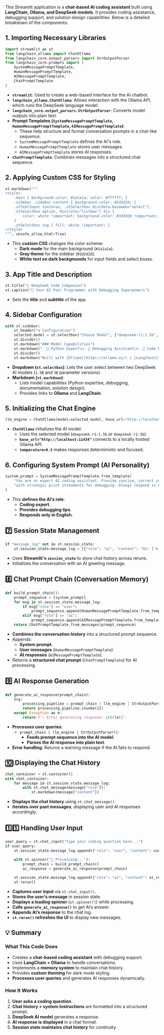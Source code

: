 This Streamlit application is a **chat-based AI coding assistant** built using **LangChain, Ollama, and DeepSeek models**. It provides coding assistance, debugging support, and solution design capabilities. Below is a detailed breakdown of the components:

## **1. Importing Necessary Libraries**
```python
import streamlit as st
from langchain_ollama import ChatOllama
from langchain_core.output_parsers import StrOutputParser
from langchain_core.prompts import (
    SystemMessagePromptTemplate,
    HumanMessagePromptTemplate,
    AIMessagePromptTemplate,
    ChatPromptTemplate
)
```
- **`streamlit`**: Used to create a web-based interface for the AI chatbot.
- **`langchain_ollama.ChatOllama`**: Allows interaction with the Ollama API, which runs the DeepSeek language model.
- **`langchain_core.output_parsers.StrOutputParser`**: Converts model outputs into plain text.
- **Prompt Templates (`SystemMessagePromptTemplate`, `HumanMessagePromptTemplate`, `AIMessagePromptTemplate`)**:
  - These help structure and format conversation prompts in a chat-like sequence.
  - `SystemMessagePromptTemplate` defines the AI's role.
  - `HumanMessagePromptTemplate` stores user messages.
  - `AIMessagePromptTemplate` stores AI responses.
- **`ChatPromptTemplate`**: Combines messages into a structured chat sequence.

## **2. Applying Custom CSS for Styling**
```python
st.markdown("""
<style>
    .main { background-color: #1a1a1a; color: #ffffff; }
    .sidebar .sidebar-content { background-color: #2d2d2d; }
    .stTextInput textarea, .stSelectbox div[data-baseweb="select"],
    .stSelectbox option, div[role="listbox"] div { 
        color: white !important; background-color: #3d3d3d !important;
    }
    .stSelectbox svg { fill: white !important; }
</style>
""", unsafe_allow_html=True)
```
- This **custom CSS** changes the color scheme:
  - **Dark mode** for the main background (`#1a1a1a`).
  - **Gray theme** for the sidebar (`#2d2d2d`).
  - **White text on dark backgrounds** for input fields and select boxes.

## **3. App Title and Description**
```python
st.title("🧠 DeepSeek Code Companion")
st.caption("🚀 Your AI Pair Programmer with Debugging Superpowers")
```
- Sets the **title** and **subtitle** of the app.

## **4. Sidebar Configuration**
```python
with st.sidebar:
    st.header("⚙️ Configuration")
    selected_model = st.selectbox("Choose Model", ["deepseek-r1:1.5b", "deepseek-r1:3b"], index=0)
    st.divider()
    st.markdown("### Model Capabilities")
    st.markdown("- 🐍 Python Expert\n- 🐞 Debugging Assistant\n- 📝 Code Documentation\n- 💡 Solution Design")
    st.divider()
    st.markdown("Built with [Ollama](https://ollama.ai/) | [LangChain](https://python.langchain.com/)")
```
- **Dropdown (`st.selectbox`)**: Lets the user select between two DeepSeek AI models (`1.5B` and `3B` parameter versions).
- **Markdown (`st.markdown`)**:
  - Lists model capabilities (Python expertise, debugging, documentation, solution design).
  - Provides links to **Ollama** and **LangChain**.

## **5. Initializing the Chat Engine**
```python
llm_engine = ChatOllama(model=selected_model, base_url="http://localhost:11434", temperature=0.3)
```
- **`ChatOllama`** initializes the AI model:
  - Uses the selected model (`deepseek-r1:1.5b` or `deepseek-r1:3b`).
  - **`base_url="http://localhost:11434"`** connects to a locally hosted Ollama API.
  - **`temperature=0.3`** makes responses deterministic and focused.

## **6. Configuring System Prompt (AI Personality)**
```python
system_prompt = SystemMessagePromptTemplate.from_template(
    "You are an expert AI coding assistant. Provide concise, correct solutions "
    "with strategic print statements for debugging. Always respond in English."
)
```
- This **defines the AI’s role**:
  - **Coding expert**.
  - **Provides debugging tips**.
  - **Responds only in English**.

## **7️⃣ Session State Management**
```python
if "message_log" not in st.session_state:
    st.session_state.message_log = [{"role": "ai", "content": "Hi! I'm DeepSeek. How can I help you code today? 💻"}]
```
- Uses **Streamlit's `session_state`** to store chat history across reruns.
- Initializes the conversation with an AI greeting message.

## **8️⃣ Chat Prompt Chain (Conversation Memory)**
```python
def build_prompt_chain():
    prompt_sequence = [system_prompt]
    for msg in st.session_state.message_log:
        if msg["role"] == "user":
            prompt_sequence.append(HumanMessagePromptTemplate.from_template(msg["content"]))
        elif msg["role"] == "ai":
            prompt_sequence.append(AIMessagePromptTemplate.from_template(msg["content"]))
    return ChatPromptTemplate.from_messages(prompt_sequence)
```
- **Combines the conversation history** into a structured prompt sequence.
- Appends:
  - **System prompt**.
  - **User messages** (`HumanMessagePromptTemplate`).
  - **AI responses** (`AIMessagePromptTemplate`).
- Returns a **structured chat prompt** (`ChatPromptTemplate`) for AI processing.

## **9️⃣ AI Response Generation**
```python
def generate_ai_response(prompt_chain):
    try:
        processing_pipeline = prompt_chain | llm_engine | StrOutputParser()
        return processing_pipeline.invoke({})
    except Exception as e:
        return f"⚠️ Error generating response: {str(e)}"
```
- **Processes user queries**:
  - `prompt_chain | llm_engine | StrOutputParser()`:
    - **Feeds prompt sequence into the AI model**.
    - **Parses the AI response into plain text**.
- **Error handling**: Returns a warning message if the AI fails to respond.

## **🔟 Displaying the Chat History**
```python
chat_container = st.container()
with chat_container:
    for message in st.session_state.message_log:
        with st.chat_message(message["role"]):
            st.markdown(message["content"])
```
- **Displays the chat history** using `st.chat_message()`.
- **Iterates over past messages**, displaying user and AI responses accordingly.

## **1️⃣1️⃣ Handling User Input**
```python
user_query = st.chat_input("Type your coding question here...")
if user_query:
    st.session_state.message_log.append({"role": "user", "content": user_query})
    
    with st.spinner("🧠 Processing..."):
        prompt_chain = build_prompt_chain()
        ai_response = generate_ai_response(prompt_chain)

    st.session_state.message_log.append({"role": "ai", "content": ai_response})
    st.rerun()
```
- **Captures user input** via `st.chat_input()`.
- **Stores the user’s message** in session state.
- **Displays a loading spinner** (`st.spinner()`) while processing.
- **Calls `generate_ai_response()`** to get AI’s answer.
- **Appends AI’s response** to the chat log.
- **`st.rerun()` refreshes the UI** to display new messages.

## **💡 Summary**
### **What This Code Does**
- Creates a **chat-based coding assistant** with debugging support.
- Uses **LangChain + Ollama** to handle conversations.
- Implements a **memory system** to maintain chat history.
- Provides **custom theming** for dark mode styling.
- **Processes user queries** and generates AI responses dynamically.

### **How It Works**
1. **User asks a coding question**.
2. **Chat history + system instructions** are formatted into a structured prompt.
3. **DeepSeek AI model** generates a response.
4. **AI response is displayed** in a chat format.
5. **Session state maintains chat history** for continuity.
